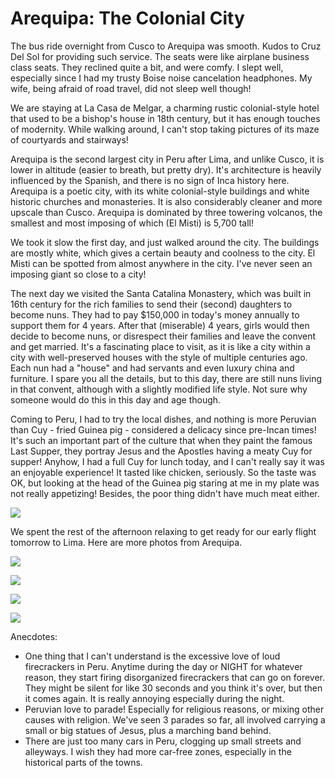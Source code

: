 # Arequipa: The Colonial City

The bus ride overnight from Cusco to Arequipa was smooth. Kudos to Cruz Del Sol for providing such service. The seats were like airplane business class seats. They reclined quite a bit, and were comfy. I slept well, especially since I had my trusty Boise noise cancelation headphones. My wife, being afraid of road travel, did not sleep well though! 

We are staying at La Casa de Melgar, a charming rustic colonial-style hotel that used to be a bishop's house in 18th century, but it has enough touches of modernity. While walking around, I can't stop taking pictures of its maze of courtyards and stairways!

Arequipa is the second largest city in Peru after Lima, and unlike Cusco, it is lower in altitude (easier to breath, but pretty dry). It's architecture is heavily influenced by the Spanish, and there is no sign of Inca history here. Arequipa is a poetic city, with its white colonial-style buildings and white historic churches and monasteries. It is also considerably cleaner and more upscale than Cusco. Arequipa is dominated by three towering volcanos, the smallest and most imposing of which (El Misti) is 5,700 tall!

We took it slow the first day, and just walked around the city. The buildings are mostly white, which gives a certain beauty and coolness to the city. El Misti can be spotted from almost anywhere in the city. I've never seen an imposing giant so close to a city!

The next day we visited the Santa Catalina Monastery, which was built in 16th century for the rich families to send their (second) daughters to become nuns. They had to pay \$150,000 in today's money annually to support them for 4 years. After that (miserable) 4 years, girls would then decide to become nuns, or disrespect their families and leave the convent and get married. It's a fascinating place to visit, as it is like a city within a city with well-preserved houses with the style of multiple centuries ago. Each nun had a "house" and had servants and even luxury china and furniture. I spare you all the details, but to this day, there are still nuns living in that convent, although with a slightly modified life style. Not sure why someone would do this in this day and age though. 

Coming to Peru, I had to try the local dishes, and nothing is more Peruvian than Cuy - fried Guinea pig - considered a delicacy since pre-Incan times! It's such an important part of the culture that when they paint the famous Last Supper, they portray Jesus and the Apostles having a meaty Cuy for supper! Anyhow, I had a full Cuy for lunch today, and I can't really say it was an enjoyable experience! It tasted like chicken, seriously. So the taste was OK, but looking at the head of the Guinea pig staring at me in my plate was not really appetizing! Besides, the poor thing didn't have much meat either.

![](https://blogger.googleusercontent.com/img/b/R29vZ2xl/AVvXsEg230Mx3gZcS9cDQ8RbuHWl8RqpgWV2GO40wMY1G_7OwQM6l_GOdmrwk59toiy6Ndw1os-SrTox8KiCNMz8Isr15UD6K7pgOPgqTExHfbXPuNgvtWDNYCgUCpP23u1GziEJP-kzKJdP9e7X/s5000/%255BUNSET%255D)

We spent the rest of the afternoon relaxing to get ready for our early flight tomorrow to Lima. Here are more photos from Arequipa.

![](https://blogger.googleusercontent.com/img/b/R29vZ2xl/AVvXsEgsnEh5fu3onHzrSxTxOvRvXgHSCVTK0kgIAeL5fEOOuMP4ipxrJpLac7ZYWhkE_7OHwsB-cVuMDAVM5bK-xvHyp4Hnc_MK7Rxby4hLKNz8vLNpEKL4rT9rRfNgD24qdkTp56wcClcmvd5N/s5000/%255BUNSET%255D)

![](https://blogger.googleusercontent.com/img/b/R29vZ2xl/AVvXsEiwjipr81W10GCiL9ROB1K8RUJBXpPA5siN6ZnmiZv60R1oSGO7iAx4QuiRlLilNSOAgDZbcn9kP1OX2IzFI-xDHbcu6U1wleQ4Qbq0M77l1j1-CodXKCd4X20qvE3l6GXzfrmhJdj_ZLk-/s5000/%255BUNSET%255D)

![](https://blogger.googleusercontent.com/img/b/R29vZ2xl/AVvXsEi3GbTpiv5kznZMVirt8myh8udTK1aOMnSgyzzjvx_XmpnNKssmrF0hpvT0kqVSoDGE7vTa2xIEuGrvDM4QLLlCEMcsmrg9stTDEMohaRL6RSBq7faTLeXZOev5jkT8kwmgp590waCT4nnf/s5000/%255BUNSET%255D)

![](https://blogger.googleusercontent.com/img/b/R29vZ2xl/AVvXsEgKfy7V8FaHq6z0td-nPqn1CAtYogqOHQ0d1Tr9Qm7brxYKbzBK-rl0UvBrXpD9na4FZRJ5yOhAUKbZdKDTx4xPfhYj3EcaKHAKVae-2eyPpi9ELEZKXmaXany_UaQiCaoDGSbbpai8tChh/s5000/%255BUNSET%255D)

Anecdotes:

- One thing that I can't understand is the excessive love of loud firecrackers in Peru. Anytime during the day or NIGHT for whatever reason, they start firing disorganized firecrackers that can go on forever. They might be silent for like 30 seconds and you think it's over, but then it comes again. It is really annoying especially during the night.
- Peruvian love to parade! Especially for religious reasons, or mixing other causes with religion. We've seen 3 parades so far, all involved carrying a small or big statues of Jesus, plus a marching band behind.
- There are just too many cars in Peru, clogging up small streets and alleyways. I wish they had more car-free zones, especially in the historical parts of the towns.
